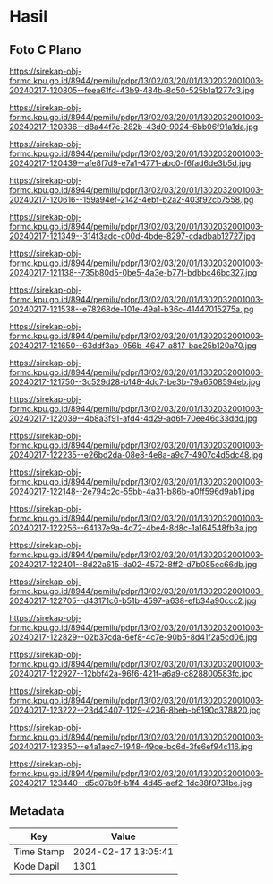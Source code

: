 # Hasil

## Foto C Plano

https://sirekap-obj-formc.kpu.go.id/8944/pemilu/pdpr/13/02/03/20/01/1302032001003-20240217-120805--feea61fd-43b9-484b-8d50-525b1a1277c3.jpg

https://sirekap-obj-formc.kpu.go.id/8944/pemilu/pdpr/13/02/03/20/01/1302032001003-20240217-120336--d8a44f7c-282b-43d0-9024-6bb06f91a1da.jpg

https://sirekap-obj-formc.kpu.go.id/8944/pemilu/pdpr/13/02/03/20/01/1302032001003-20240217-120439--afe8f7d9-e7a1-4771-abc0-f6fad6de3b5d.jpg

https://sirekap-obj-formc.kpu.go.id/8944/pemilu/pdpr/13/02/03/20/01/1302032001003-20240217-120616--159a94ef-2142-4ebf-b2a2-403f92cb7558.jpg

https://sirekap-obj-formc.kpu.go.id/8944/pemilu/pdpr/13/02/03/20/01/1302032001003-20240217-121349--314f3adc-c00d-4bde-8297-cdadbab12727.jpg

https://sirekap-obj-formc.kpu.go.id/8944/pemilu/pdpr/13/02/03/20/01/1302032001003-20240217-121138--735b80d5-0be5-4a3e-b77f-bdbbc46bc327.jpg

https://sirekap-obj-formc.kpu.go.id/8944/pemilu/pdpr/13/02/03/20/01/1302032001003-20240217-121538--e78268de-101e-49a1-b36c-41447015275a.jpg

https://sirekap-obj-formc.kpu.go.id/8944/pemilu/pdpr/13/02/03/20/01/1302032001003-20240217-121650--63ddf3ab-056b-4647-a817-bae25b120a70.jpg

https://sirekap-obj-formc.kpu.go.id/8944/pemilu/pdpr/13/02/03/20/01/1302032001003-20240217-121750--3c529d28-b148-4dc7-be3b-79a6508594eb.jpg

https://sirekap-obj-formc.kpu.go.id/8944/pemilu/pdpr/13/02/03/20/01/1302032001003-20240217-122039--4b8a3f91-afd4-4d29-ad6f-70ee46c33ddd.jpg

https://sirekap-obj-formc.kpu.go.id/8944/pemilu/pdpr/13/02/03/20/01/1302032001003-20240217-122235--e26bd2da-08e8-4e8a-a9c7-4907c4d5dc48.jpg

https://sirekap-obj-formc.kpu.go.id/8944/pemilu/pdpr/13/02/03/20/01/1302032001003-20240217-122148--2e794c2c-55bb-4a31-b86b-a0ff596d9ab1.jpg

https://sirekap-obj-formc.kpu.go.id/8944/pemilu/pdpr/13/02/03/20/01/1302032001003-20240217-122256--64137e9a-4d72-4be4-8d8c-1a164548fb3a.jpg

https://sirekap-obj-formc.kpu.go.id/8944/pemilu/pdpr/13/02/03/20/01/1302032001003-20240217-122401--8d22a615-da02-4572-8ff2-d7b085ec66db.jpg

https://sirekap-obj-formc.kpu.go.id/8944/pemilu/pdpr/13/02/03/20/01/1302032001003-20240217-122705--d43171c6-b51b-4597-a638-efb34a90ccc2.jpg

https://sirekap-obj-formc.kpu.go.id/8944/pemilu/pdpr/13/02/03/20/01/1302032001003-20240217-122829--02b37cda-6ef8-4c7e-90b5-8d41f2a5cd06.jpg

https://sirekap-obj-formc.kpu.go.id/8944/pemilu/pdpr/13/02/03/20/01/1302032001003-20240217-122927--12bbf42a-96f6-421f-a6a9-c828800583fc.jpg

https://sirekap-obj-formc.kpu.go.id/8944/pemilu/pdpr/13/02/03/20/01/1302032001003-20240217-123222--23d43407-1129-4236-8beb-b6190d378820.jpg

https://sirekap-obj-formc.kpu.go.id/8944/pemilu/pdpr/13/02/03/20/01/1302032001003-20240217-123350--e4a1aec7-1948-49ce-bc6d-3fe6ef94c116.jpg

https://sirekap-obj-formc.kpu.go.id/8944/pemilu/pdpr/13/02/03/20/01/1302032001003-20240217-123440--d5d07b9f-b1f4-4d45-aef2-1dc88f0731be.jpg


## Metadata

| Key        | Value               |
| ---------- | ------------------- |
| Time Stamp | 2024-02-17 13:05:41 |
| Kode Dapil | 1301                |



